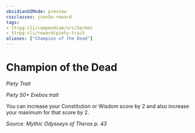 ```yaml
---
obsidianUIMode: preview
cssclasses: json5e-reward
tags:
- ttrpg-cli/compendium/src/5e/mot
- ttrpg-cli/reward/piety-trait
aliases: ["Champion of the Dead"]
---
```

# Champion of the Dead
*Piety Trait*  

*Piety 50+ Erebos trait*

You can increase your Constitution or Wisdom score by 2 and also increase your maximum for that score by 2.

*Source: Mythic Odysseys of Theros p. 43*